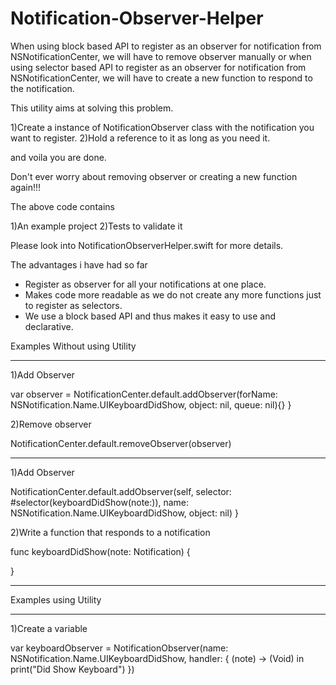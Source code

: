 # Notification-Observer-Helper
When using block based API to register as an observer for notification from NSNotificationCenter, we will have to remove observer manually or when using selector based API to register as an observer for notification from NSNotificationCenter, we will have to create a new function to respond to the notification.

This utility aims at solving this problem. 

1)Create a instance of NotificationObserver class with the notification you want to register.
2)Hold a reference to it as long as you need it.

and voila you are done.

Don't ever worry about removing observer or creating a new function again!!!

The above code contains 

1)An example project
2)Tests to validate it

Please look into NotificationObserverHelper.swift for more details.

The advantages i have had so far 

- Register as observer for all your notifications at one place.
- Makes code more readable as we do not create any more functions just to register as selectors.
- We use a block based API and thus makes it easy to use and declarative.


Examples Without using Utility 

------------------------------------------------------------------------------------------

1)Add Observer

var observer = NotificationCenter.default.addObserver(forName: NSNotification.Name.UIKeyboardDidShow, object: nil, queue: nil){}
}

2)Remove observer 

NotificationCenter.default.removeObserver(observer)

------------------------------------------------------------------------------------------


1)Add Observer


NotificationCenter.default.addObserver(self, selector: #selector(keyboardDidShow(note:)), name: NSNotification.Name.UIKeyboardDidShow, object: nil)
}

2)Write a function that responds to a notification 

func keyboardDidShow(note: Notification) {

}

------------------------------------------------------------------------------------------




Examples using Utility 

------------------------------------------------------------------------------------------



1)Create a variable 

var keyboardObserver = NotificationObserver(name: NSNotification.Name.UIKeyboardDidShow, handler: { (note) -> (Void) in
        print("Did Show Keyboard")
    })


